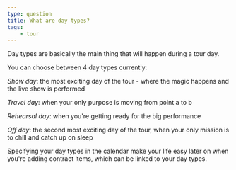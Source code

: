 ```yaml
---
type: question
title: What are day types?
tags:
    - tour
---
```


Day types are basically the main thing that will happen during a tour day.

You can choose between 4 day types currently:


*Show day*: the most exciting day of the tour - where the magic happens and the live show is performed


*Travel day*: when your only purpose is moving from point a to b


*Rehearsal day*: when you're getting ready for the big performance


*Off day*: the second most exciting day of the tour, when your only mission is to chill and catch up on sleep

Specifying your day types in the calendar make your life easy later on when you're adding contract items, which can be linked to your day types.
